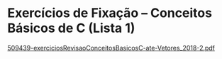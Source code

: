 # Exercícios de Fixação – Conceitos Básicos de C (Lista 1)

[509439-exerciciosRevisaoConceitosBasicosC-ate-Vetores_2018-2.pdf](https://github.com/marciocgl/ProgramacaoII-C/files/7296770/509439-exerciciosRevisaoConceitosBasicosC-ate-Vetores_2018-2.pdf)

